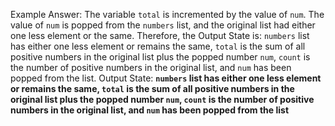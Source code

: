 Example Answer:
The variable `total` is incremented by the value of `num`. The value of `num` is popped from the `numbers` list, and the original list had either one less element or the same. Therefore, the Output State is: `numbers` list has either one less element or remains the same, `total` is the sum of all positive numbers in the original list plus the popped number `num`, `count` is the number of positive numbers in the original list, and `num` has been popped from the list.
Output State: **`numbers` list has either one less element or remains the same, `total` is the sum of all positive numbers in the original list plus the popped number `num`, `count` is the number of positive numbers in the original list, and `num` has been popped from the list**
